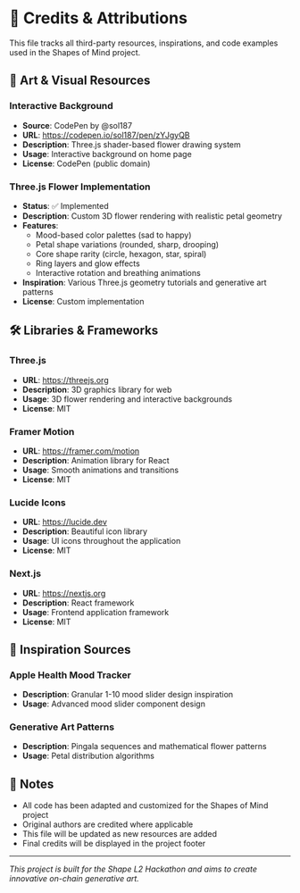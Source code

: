 # 🌸 Credits & Attributions

This file tracks all third-party resources, inspirations, and code examples used in the Shapes of Mind project.

## 🎨 Art & Visual Resources

### Interactive Background
- **Source**: CodePen by @sol187
- **URL**: https://codepen.io/sol187/pen/zYJgyQB
- **Description**: Three.js shader-based flower drawing system
- **Usage**: Interactive background on home page
- **License**: CodePen (public domain)

### Three.js Flower Implementation
- **Status**: ✅ Implemented
- **Description**: Custom 3D flower rendering with realistic petal geometry
- **Features**: 
  - Mood-based color palettes (sad to happy)
  - Petal shape variations (rounded, sharp, drooping)
  - Core shape rarity (circle, hexagon, star, spiral)
  - Ring layers and glow effects
  - Interactive rotation and breathing animations
- **Inspiration**: Various Three.js geometry tutorials and generative art patterns
- **License**: Custom implementation

## 🛠️ Libraries & Frameworks

### Three.js
- **URL**: https://threejs.org
- **Description**: 3D graphics library for web
- **Usage**: 3D flower rendering and interactive backgrounds
- **License**: MIT

### Framer Motion
- **URL**: https://framer.com/motion
- **Description**: Animation library for React
- **Usage**: Smooth animations and transitions
- **License**: MIT

### Lucide Icons
- **URL**: https://lucide.dev
- **Description**: Beautiful icon library
- **Usage**: UI icons throughout the application
- **License**: MIT

### Next.js
- **URL**: https://nextjs.org
- **Description**: React framework
- **Usage**: Frontend application framework
- **License**: MIT

## 🎯 Inspiration Sources

### Apple Health Mood Tracker
- **Description**: Granular 1-10 mood slider design inspiration
- **Usage**: Advanced mood slider component design

### Generative Art Patterns
- **Description**: Pingala sequences and mathematical flower patterns
- **Usage**: Petal distribution algorithms

## 📝 Notes

- All code has been adapted and customized for the Shapes of Mind project
- Original authors are credited where applicable
- This file will be updated as new resources are added
- Final credits will be displayed in the project footer

---

*This project is built for the Shape L2 Hackathon and aims to create innovative on-chain generative art.*
